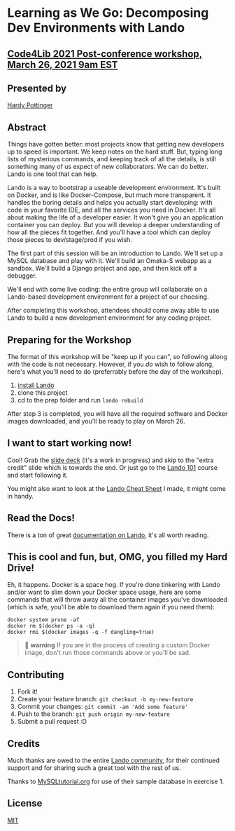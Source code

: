 # Learning as We Go: Decomposing Dev Environments with Lando

## [Code4Lib 2021 Post-conference workshop, March 26, 2021 9am EST](https://2021.code4lib.org/workshops/Learning-as-We-Go-Decomposing-Dev-Environments-with-Lando)

## Presented by

[Hardy Pottinger](https://github.com/hardyoyo/info)

## Abstract
Things have gotten better: most projects know that getting new developers up to speed is important.
We keep notes on the hard stuff. But, typing long lists of mysterious commands, and keeping track 
of all the details, is still something many of us expect of new collaborators. We can do better. 
Lando is one tool that can help.

Lando is a way to bootstrap a useable development environment. It's built on Docker, and is like 
Docker-Compose, but much more transparent. It handles the boring details and helps you actually 
start developing: with code in your favorite IDE, and all the services you need in Docker. It's 
all about making the life of a developer easier. It won't give you an application container you 
can deploy. But you will develop a deeper understanding of how all the pieces fit together. And 
you'll have a tool which can deploy those pieces to dev/stage/prod if you wish.

The first part of this session will be an introduction to Lando. We'll set up a MySQL database 
and play with it. We'll build an Omeka-S webapp as a sandbox. We'll build a Django project and 
app, and then kick off a debugger.

We'll end with some live coding: the entire group will collaborate on a Lando-based development 
environment for a project of our choosing.

After completing this workshop, attendees should come away able to use Lando to build a new 
development environment for any coding project.

## Preparing for the Workshop

The format of this workshop will be "keep up if you can", so following allong with the code
is not necessary. However, if you *do* wish to follow along, here's what you'll need to do
(preferrably before the day of the workshop).

1. [install Lando](https://docs.lando.dev/basics/installation.html)
2. clone this project
3. cd to the prep folder and run `lando rebuild`

After step 3 is completed, you will have all the required software and Docker images downloaded,
and you'll be ready to play on March 26.

## I want to start working now!

Cool! Grab the [slide deck](LearningAsWeGo-DecomposingDevEnvironmentsWithLando.pdf) (it's a work in progress) and skip to the "extra credit" slide
which is towards the end. Or just go to the [Lando 101](https://docs.lando.dev/guides/lando-101/lando-overview.html) course and start following it.

You might also want to look at the [Lando Cheat Sheet](LandoCheatSheet.pdf) I made, it might come in handy.

## Read the Docs!

There is a ton of great [documentation on Lando](https://docs.lando.dev/), it's all worth reading.

## This is cool and fun, but, OMG, you filled my Hard Drive!

Eh, it happens. Docker is a space hog. If you're done tinkering with Lando and/or want to slim down your Docker space usage, here are some commands that will
throw away all the container images you've downloaded (which is safe, you'll be able to download them again if you need them):

```
docker system prune -af
docker rm $(docker ps -a -q)
docker rmi $(docker images -q -f dangling=true)
```

> 🛑 **warning**
If you are in the process of creating a custom Docker image, don't run those commands above or you'll be sad.

## Contributing

1. Fork it!
2. Create your feature branch: `git checkout -b my-new-feature`
3. Commit your changes: `git commit -am 'Add some feature'`
4. Push to the branch: `git push origin my-new-feature`
5. Submit a pull request :D
## Credits

Much thanks are owed to the entire [Lando community](https://github.com/sponsors/lando), for their continued support and for sharing such a great tool with the rest of us.

Thanks to [MySQLtutorial.org](https://www.mysqltutorial.org/about-us/) for use of their sample database in exercise 1.
## License

[MIT](LICENSE)
